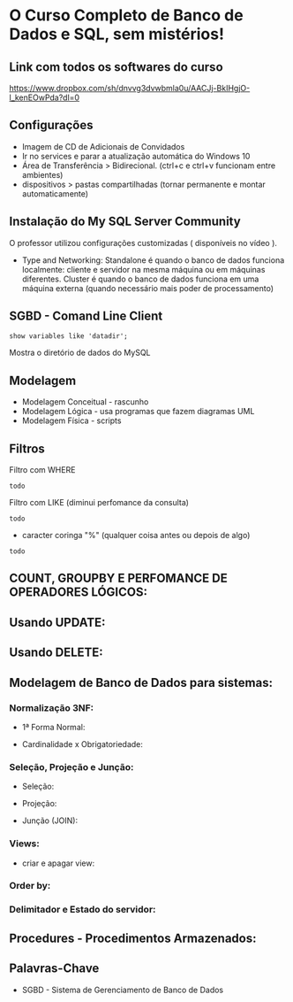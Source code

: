 # O Curso Completo de Banco de Dados e SQL, sem mistérios!
## Link com todos os softwares do curso
https://www.dropbox.com/sh/dnvvg3dvwbmla0u/AACJj-BkIHgjO-l_kenEOwPda?dl=0

## Configurações

- Imagem de CD de Adicionais de Convidados
- Ir no services e parar a atualização automática do Windows 10
- Área de Transferência > Bidirecional. (ctrl+c e ctrl+v funcionam entre ambientes)
- dispositivos > pastas compartilhadas (tornar permanente e montar automaticamente)

## Instalação do My SQL Server Community
O professor utilizou configurações customizadas ( disponíveis no vídeo ).
- Type and Networking:
Standalone é quando o banco de dados funciona localmente: cliente e servidor na mesma máquina ou em máquinas diferentes.
Cluster é quando o banco de dados funciona em uma máquina externa (quando necessário mais poder de processamento)

## SGBD - Comand Line Client

```
show variables like 'datadir';
```
Mostra o diretório de dados do MySQL

## Modelagem
- Modelagem Conceitual - rascunho
- Modelagem Lógica - usa programas que fazem diagramas UML
- Modelagem Física - scripts

## Filtros
Filtro com WHERE
```
todo
```
Filtro com LIKE (diminui perfomance da consulta)
```
todo
```
* caracter coringa "%" (qualquer coisa antes ou depois de algo)
```
todo
```

## COUNT, GROUPBY E PERFOMANCE DE OPERADORES LÓGICOS:

## Usando UPDATE:

## Usando DELETE:

## Modelagem de Banco de Dados para sistemas:

### Normalização 3NF:

- 1ª Forma Normal:

- Cardinalidade x Obrigatoriedade:

### Seleção, Projeção e Junção:

- Seleção:

- Projeção:

- Junção (JOIN):

### Views:

- criar e apagar view:

### Order by:

### Delimitador e Estado do servidor:


## Procedures - Procedimentos Armazenados:




## Palavras-Chave
- SGBD - Sistema de Gerenciamento de Banco de Dados


